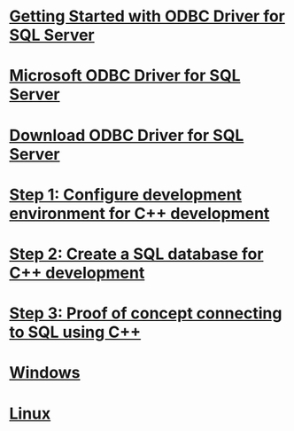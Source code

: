 # [Getting Started with ODBC Driver for SQL Server](getting-started-with-odbc-driver-for-sql-server.md)
# [Microsoft ODBC Driver for SQL Server](microsoft-odbc-driver-for-sql-server.md)
# [Download ODBC Driver for SQL Server](download-odbc-driver-for-sql-server.md)
# [Step 1: Configure development environment for C++ development](step-1-configure-development-environment-for-c-development.md)
# [Step 2: Create a SQL database for C++ development](step-2-create-a-sql-database-for-c-development.md)
# [Step 3: Proof of concept connecting to SQL using C++](step-3-proof-of-concept-connecting-to-sql-using-c.md)

# [Windows](./linux/TOC.md)
# [Linux](./windows/TOC.md)